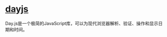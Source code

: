 <!-- @format -->

# [dayjs](https://dayjs.fenxianglu.cn/)

Day.js是一个极简的JavaScript库，可以为现代浏览器解析、验证、操作和显示日期和时间。


